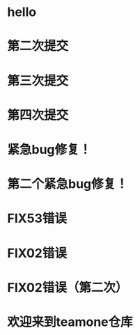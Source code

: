 # hello

# 第二次提交

# 第三次提交

# 第四次提交

# 紧急bug修复！

# 第二个紧急bug修复！

# FIX53错误

# FIX02错误

# FIX02错误（第二次）

# 欢迎来到teamone仓库